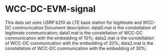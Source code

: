 # WCC-DC-EVM-signal
This data set uses USRP b210 as LTE base station for legitimate and WCC-DC communication
Document description:
data0.mat is the constellation of legitimate communication;
data1.mat is the constellation of WCC-DC communication with the embedding of 10%;
data2.mat is the constellation of WCC-DC communication with the embedding of 20%;
data2.mat is the constellation of WCC-DC communication with the embedding of 30%;
